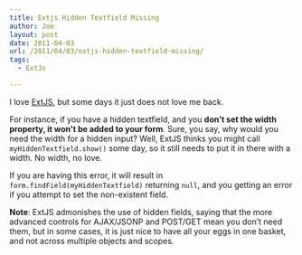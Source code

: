 ```yaml
---
title: Extjs Hidden Textfield Missing
author: Joe
layout: post
date: 2011-04-03
url: /2011/04/03/extjs-hidden-textfield-missing/
tags:
  - ExtJs

---
```

I love [ExtJS][1], but some days it just does not love me back.

For instance, if you have a hidden textfield, and you **don't set the width property, it won't be added to your form**. Sure, you say, why would you need the width for a hidden input? Well, ExtJS thinks you might call `myHiddenTextfield.show()` some day, so it still needs to put it in there with a width. No width, no love.

If you are having this error, it will result in `form.findField(myHiddenTextfield)` returning `null`, and you getting an error if you attempt to set the non-existent field.
  
**Note**: ExtJS admonishes the use of hidden fields, saying that the more advanced controls for AJAX/JSONP and POST/GET mean you don&#8217;t need them, but in some cases, it is just nice to have all your eggs in one basket, and not across multiple objects and scopes.

 [1]: https://www.sencha.com/products/extjs/

